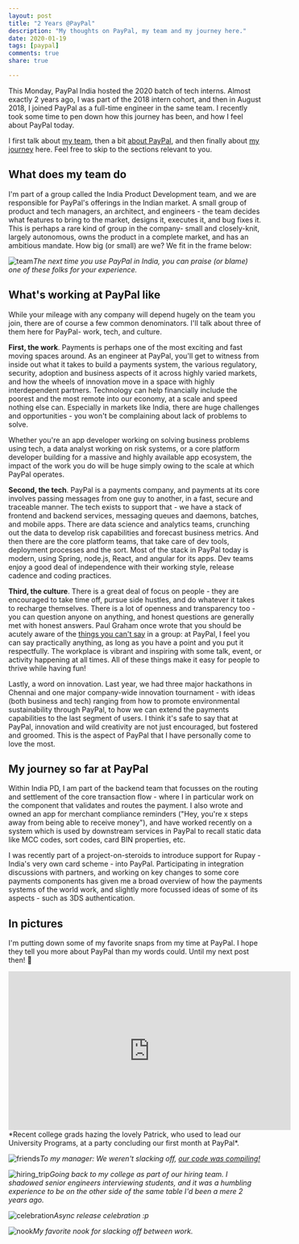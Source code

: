 ```yaml
---
layout: post
title: "2 Years @PayPal"
description: "My thoughts on PayPal, my team and my journey here."
date: 2020-01-19
tags: [paypal]
comments: true
share: true

---
```




This Monday, PayPal India hosted the 2020 batch of tech interns. Almost exactly 2 years ago, I was part of the 2018 intern cohort, and then in August 2018, I joined PayPal as a full-time engineer in the same team. I recently took some time to pen down how this journey has been, and how I feel about PayPal today. 

I first talk about [my team](#what-does-my-team-do), then a bit [about PayPal](#whats-working-at-paypal-like), and then finally about [my journey](#my-journey-so-far-at-paypal) here. Feel free to skip to the sections relevant to you. 

## What does my team do

I'm part of a group called the India Product Development team, and we are responsible for PayPal's offerings in the Indian market. A small group of product and tech managers, an architect, and engineers - the team decides what features to bring to the market, designs it, executes it, and bug fixes it. This is perhaps a rare kind of group in the company- small and closely-knit, largely autonomous, owns the product in a complete market, and has an ambitious mandate. How big (or small) are we? We fit in the frame below: 

![team](/assets/team.jpg)*The next time you use PayPal in India, you can praise (or blame) one of these folks for your experience.*

## What's working at PayPal like

While your mileage with any company will depend hugely on the team you join, there are of course a few common denominators. I'll talk about three of them here for PayPal- work, tech, and culture.

**First, the work**. Payments is perhaps one of the most exciting and fast moving spaces around. As an engineer at PayPal, you'll get to witness from inside out what it takes to build a payments system, the various regulatory, security, adoption and business aspects of it across highly varied markets, and how the wheels of innovation move in a space with highly interdependent partners. Technology can help financially include the poorest and the most remote into our economy, at a scale and speed nothing else can. Especially in markets like India, there are huge challenges and opportunities - you won't be complaining about lack of problems to solve.

Whether you're an app developer working on solving business problems using tech, a data analyst working on risk systems, or a core platform developer building for a massive and highly available app ecosystem, the impact of the work you do will be huge simply owing to the scale at which PayPal operates.

**Second, the tech**. PayPal is a payments company, and payments at its core involves passing messages from one guy to another, in a fast, secure and traceable manner. The tech exists to support that - we have a stack of frontend and backend services, messaging queues and daemons, batches, and mobile apps. There are data science and analytics teams, crunching out the data to develop risk capabilities and forecast business metrics. And then there are the core platform teams, that take care of dev tools, deployment processes and the sort. Most of the stack in PayPal today is modern, using Spring, node.js, React, and angular for its apps. Dev teams enjoy a good deal of independence with their working style, release cadence and coding practices.

**Third, the culture**. There is a great deal of focus on people - they are encouraged to take time off, pursue side hustles, and do whatever it takes to recharge themselves. There is a lot of openness and transparency too - you can question anyone on anything, and honest questions are generally met with honest answers. Paul Graham once wrote that you should be acutely aware of the [things you can't say](http://www.paulgraham.com/say.html) in a group: at PayPal, I feel you can say practically anything, as long as you have a point and you put it respectfully. The workplace is vibrant and inspiring with some talk, event, or activity happening at all times. All of these things make it easy for people to thrive while having fun!

Lastly, a word on innovation.  Last year, we had three major hackathons in Chennai and one major company-wide innovation tournament - with ideas (both business and tech) ranging from how to promote environmental sustainability through PayPal, to how we can extend the payments capabilities to the last segment of users. I think it's safe to say that at PayPal, innovation and wild creativity are not just encouraged, but fostered and groomed. This is the aspect of PayPal that I have personally come to love the most.

## My journey so far at PayPal

Within India PD, I am part of the backend team that focusses on the routing and settlement of the core transaction flow - where I in particular work on the component that validates and routes the payment. I also wrote and owned an app for merchant compliance reminders ("Hey, you're x steps away from being able to receive money"), and have worked recently on a system which is used by downstream services in PayPal to recall static data like MCC codes, sort codes, card BIN properties, etc.

I was recently part of a project-on-steroids to introduce support for Rupay - India's very own card scheme - into PayPal. Participating in integration discussions with partners, and working on key changes to some core payments components has given me a broad overview of how the payments systems of the world work, and slightly more focussed ideas of some of its aspects - such as 3DS authentication.

## In pictures

I'm putting down some of my favorite snaps from my time at PayPal. I hope they tell you more about PayPal than my words could. Until my next post then! 👋



<center><iframe width="560" height="315" src="https://www.youtube-nocookie.com/embed/G8Rj45CTjGM" frameborder="0" allow="accelerometer; autoplay; encrypted-media; gyroscope; picture-in-picture" allowfullscreen></iframe></center>
*Recent college grads hazing the lovely Patrick, who used to lead our University Programs, at a party concluding our first month at PayPal*.

![friends](/assets/friends.jpg)*To my manager: We weren't slacking off, [our code was compiling!](https://xkcd.com/303/)*  

![hiring_trip](/assets/bits_goa.jpg)*Going back to my college as part of our hiring team. I shadowed senior engineers interviewing students, and it was a humbling experience to be on the other side of the same table I'd been a mere 2 years ago.* 

![celebration](/assets/celebration.gif)*Async release celebration :p*

![nook](/assets/nook.jpg)*My favorite nook for slacking off between work.*

 



